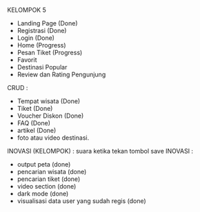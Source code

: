 KELOMPOK 5

- Landing Page (Done)
- Registrasi (Done)
- Login (Done)
- Home (Progress)
- Pesan Tiket (Progress)
- Favorit
- Destinasi Popular
- Review dan Rating Pengunjung

CRUD :
- Tempat wisata (Done)
- Tiket (Done)
- Voucher Diskon (Done)
- FAQ (Done)
- artikel (Done)
- foto atau video destinasi.


INOVASI (KELOMPOK) : suara ketika tekan tombol save
INOVASI :
- output peta (done)
- pencarian wisata (done)
- pencarian tiket (done)
- video section (done)
- dark mode (done)
- visualisasi data user yang sudah regis (done)
